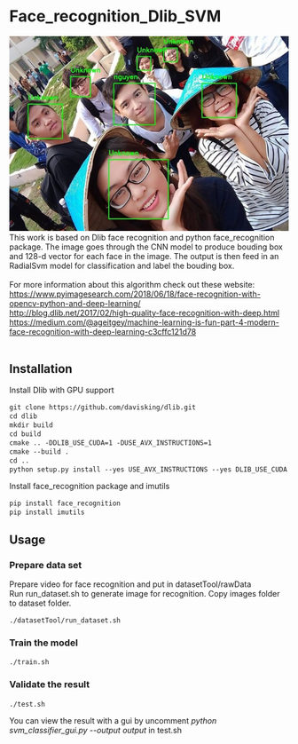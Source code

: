 # Face_recognition_Dlib_SVM
![alt text](https://github.com/NKNguyenLX/Face_recognition_Dlib_SVM/blob/master/dest.jpg)
This work is based on Dlib face recognition and python face_recognition package. The image goes through the CNN model to produce bouding box and 128-d vector for each face in the image. The output is then feed in an RadialSvm model for classification and label the bouding box.<br/>
<br/>
For more information about this algorithm check out these website:<br/>
https://www.pyimagesearch.com/2018/06/18/face-recognition-with-opencv-python-and-deep-learning/<br/>
http://blog.dlib.net/2017/02/high-quality-face-recognition-with-deep.html<br/>
https://medium.com/@ageitgey/machine-learning-is-fun-part-4-modern-face-recognition-with-deep-learning-c3cffc121d78<br/>
<br/>
## Installation
Install Dlib with GPU support
```
git clone https://github.com/davisking/dlib.git
cd dlib
mkdir build
cd build
cmake .. -DDLIB_USE_CUDA=1 -DUSE_AVX_INSTRUCTIONS=1
cmake --build .
cd ..
python setup.py install --yes USE_AVX_INSTRUCTIONS --yes DLIB_USE_CUDA
```
Install face_recognition package and imutils
```
pip install face_recognition
pip install imutils
```
## Usage
### Prepare data set
Prepare video for face recognition and put in datasetTool/rawData<br/>
Run run_dataset.sh to generate image for recognition. Copy images folder to dataset folder.
```
./datasetTool/run_dataset.sh
```
### Train the model
```
./train.sh
```
### Validate the result
```
./test.sh
```
You can view the result with a gui by uncomment *python svm_classifier_gui.py --output output* in test.sh 
